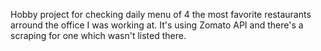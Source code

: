 Hobby project for checking daily menu of 4 the most favorite restaurants arround the office I was working at. It's using Zomato API and there's a scraping for one which wasn't listed there.
